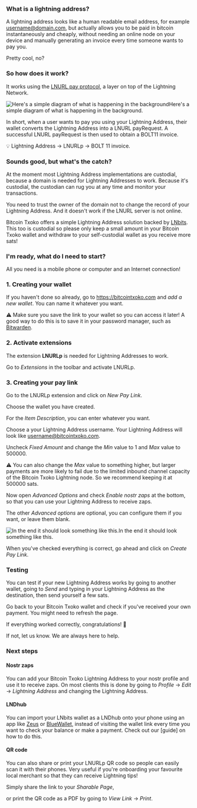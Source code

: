 ### What is a lightning address?

A lightning address looks like a human readable email address, for example username@domain.com, but actually allows you to be paid in bitcoin instantaneously and cheaply, without needing an online node on your device and manually generating an invoice every time someone wants to pay you. 

Pretty cool, no?
### So how does it work?

It works using the [LNURL pay protocol](https://github.com/lnurl/luds/blob/legacy/lnurl-pay.md), a layer on top of the Lightning Network.  

![Here's a simple diagram of what is happening in the background](https://camo.githubusercontent.com/268abc621585b68fbf1229eab51c3c9344870ec3f227a1ff237c7423ba3ba28e/68747470733a2f2f692e696d6775722e636f6d2f444956357138712e706e67)Here's a simple diagram of what is happening in the background. 

In short, when a user wants to pay you using your Lightning Address, their wallet converts the Lightning Address into a LNURL payRequest. A successful LNURL payRequest is then used to obtain a BOLT11 invoice. 

💡 Lightning Address -> LNURLp -> BOLT 11 invoice. 
### Sounds good, but what's the catch?

At the moment most Lightning Address implementations are custodial, because a domain is needed for Lightning Addresses to work. Because it's custodial, the custodian can rug you at any time and monitor your transactions. 

You need to trust the owner of the domain not to change the record of your Lightning Address. And it doesn't work if the LNURL server is not online. 

Bitcoin Txoko offers a simple Lightning Address solution backed by [LNbits](https://lnbits.com/). This too is custodial so please only keep a small amount in your Bitcoin Txoko wallet and withdraw to your self-custodial wallet as you receive more sats!
### I'm ready, what do I need to start?

All you need is a mobile phone or computer and an Internet connection!
### 1. Creating your wallet

If you haven't done so already, go to https://bitcointxoko.com and *add a new wallet*. You can name it whatever you want. 

⚠️ Make sure you save the link to your wallet so you can access it later! A good way to do this is to save it in your password manager, such as [Bitwarden](https://bitwarden.com/). 
### 2. Activate extensions

The extension **LNURLp** is needed for Lightning Addresses to work. 

Go to *Extensions* in the toolbar and activate LNURLp. 
### 3. Creating your pay link

Go to the LNURLp extension and click on *New Pay Link*. 

Choose the wallet you have created. 

For the *Item Description*, you can enter whatever you want. 

Choose a your Lightning Address username. Your Lightning Address will look like username@bitcointxoko.com. 

Uncheck *Fixed Amount* and change the *Min* value to 1 and *Max* value to 500000. 

⚠️ You can also change the *Max* value to something higher, but larger payments are more likely to fail due to the limited inbound channel capacity of the Bitcoin Txoko Lightning node. So we recommend keeping it at 500000 sats. 

Now open *Advanced Options* and check *Enable nostr zaps* at the bottom, so that you can use your Lightning Address to receive zaps.

The other *Advanced options* are optional, you can configure them if you want, or leave them blank. 

![In the end it should look something like this. ](https://raw.githubusercontent.com/bitcointxoko/guides/main/images/lnaddress-config.jpeg)In the end it should look something like this. 

When you've checked everything is correct, go ahead and click on *Create Pay Link*. 
### Testing

You can test if your new Lightning Address works by going to another wallet, going to *Send* and typing in your Lightning Address as the destination, then send yourself a few sats. 

Go back to your Bitcoin Txoko wallet and check if you've received your own payment. You might need to refresh the page. 

If everything worked correctly, congratulations! 🥳

If not, let us know. We are always here to help.
### Next steps

#### Nostr zaps
You can add your Bitcoin Txoko Lightning Address to your nostr profile and use it to receive zaps. On most clients this is done by going to *Profile* -> *Edit* -> *Lightning Address* and changing the Lightning Address. 
#### LNDhub
You can import your LNbits wallet as a LNDhub onto your phone using an app like [Zeus](https://zeusln.app/) or [BlueWallet](https://bluewallet.io/), instead of visiting the wallet link every time you want to check your balance or make a payment. Check out our [guide] on how to do this. 
#### QR code
You can also share or print your LNURLp QR code so people can easily scan it with their phones. Very useful if you're onboarding your favourite local merchant so that they can receive Lightning tips!

Simply share the link to your *Sharable Page*, 

or print the QR code as a PDF by going to *View Link* -> *Print*. 
